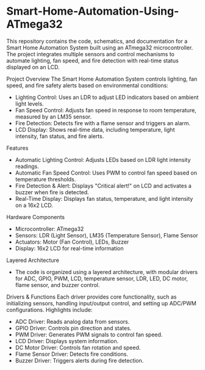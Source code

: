 # Smart-Home-Automation-Using-ATmega32
This repository contains the code, schematics, and documentation for a Smart Home Automation System built using an ATmega32 microcontroller. The project integrates multiple sensors and control mechanisms to automate lighting, fan speed, and fire detection with real-time status displayed on an LCD.

Project Overview
The Smart Home Automation System controls lighting, fan speed, and fire safety alerts based on environmental conditions:

- Lighting Control: Uses an LDR to adjust LED indicators based on ambient light levels.
- Fan Speed Control: Adjusts fan speed in response to room temperature, measured by an LM35 sensor.
- Fire Detection: Detects fire with a flame sensor and triggers an alarm.
- LCD Display: Shows real-time data, including temperature, light intensity, fan status, and fire alerts.

Features
- Automatic Lighting Control: Adjusts LEDs based on LDR light intensity readings.
- Automatic Fan Speed Control: Uses PWM to control fan speed based on temperature thresholds.
- Fire Detection & Alert: Displays "Critical alert!" on LCD and activates a buzzer when fire is detected.
- Real-Time Display: Displays fan status, temperature, and light intensity on a 16x2 LCD.

Hardware Components
- Microcontroller: ATmega32
- Sensors: LDR (Light Sensor), LM35 (Temperature Sensor), Flame Sensor
- Actuators: Motor (Fan Control), LEDs, Buzzer
- Display: 16x2 LCD for real-time information

Layered Architecture
- The code is organized using a layered architecture, with modular drivers for ADC, GPIO, PWM, LCD, temperature sensor, LDR, LED, DC motor, flame sensor, and buzzer control.

Drivers & Functions
Each driver provides core functionality, such as initializing sensors, handling input/output control, and setting up ADC/PWM configurations. Highlights include:

- ADC Driver: Reads analog data from sensors.
- GPIO Driver: Controls pin direction and states.
- PWM Driver: Generates PWM signals to control fan speed.
- LCD Driver: Displays system information.
- DC Motor Driver: Controls fan rotation and speed.
- Flame Sensor Driver: Detects fire conditions.
- Buzzer Driver: Triggers alerts during fire detection.
